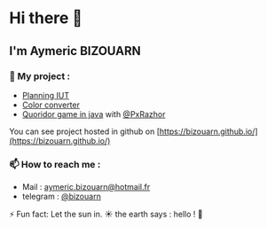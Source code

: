 # Hi there 👋
## I'm Aymeric BIZOUARN

### 🔭 My project :  
- [Planning IUT](https://planning.bizouarn.fr/)
- [Color converter](https://bizouarn.github.io/Color-converter-GUI/)
- [Quoridor game in java](https://github.com/bizouarn/Quoridor) with [@PxRazhor](https://github.com/PxRazhor) 

You can see project hosted in github on [https://bizouarn.github.io/](https://bizouarn.github.io/)

### 📫 How to reach me :
- Mail : [aymeric.bizouarn@hotmail.fr](mailto://aymeric.bizouarn@hotmail.fr)
- telegram : [@bizouarn](https://t.me/bizouarn)

⚡ Fun fact: Let the sun in. ☀ the earth says : hello ! 👋


<!--
**bizouarn/bizouarn** is a ✨ _special_ ✨ repository because its `README.md` (this file) appears on your GitHub profile.
-->

<!------------------------
(\_/)
(°_°)
/ > Aymeric Bizouarn 2022 ©
--------------------------!>
